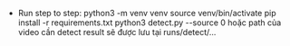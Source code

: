 - Run step to step:
python3 -m venv venv
source venv/bin/activate
pip install -r requirements.txt
python3 detect.py --source 0 hoặc path của video cần detect
result sẽ được lưu tại runs/detect/...

